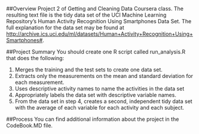 ##Overview
Project 2 of Getting and Cleaning Data Coursera class.  The resulting text file is the tidy data set of the UCI Machine Learning Repository’s Human Activity Recognition Using Smartphones Data Set. The full explanation for the data set may be found at http://archive.ics.uci.edu/ml/datasets/Human+Activity+Recognition+Using+Smartphones#.


##Project Summary
You should create one R script called run_analysis.R that does the following: 
1. Merges the training and the test sets to create one data set.
2. Extracts only the measurements on the mean and standard deviation for each measurement. 
3. Uses descriptive activity names to name the activities in the data set
4. Appropriately labels the data set with descriptive variable names. 
5. From the data set in step 4, creates a second, independent tidy data set with the average of each variable for each activity and each subject.

##Process
You can find additional information about the project in the CodeBook.MD file.
